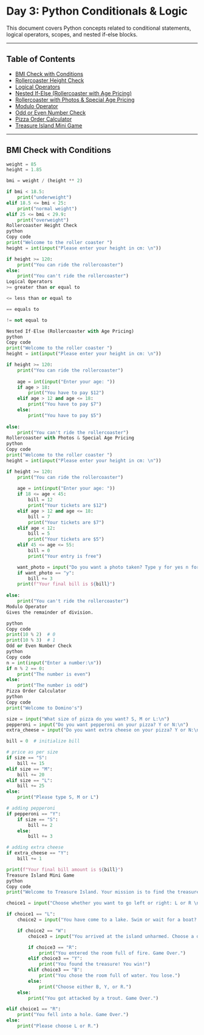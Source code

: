 # Day 3: Python Conditionals & Logic

This document covers Python concepts related to conditional statements, logical operators, scopes, and nested if-else blocks.

---

## Table of Contents

* [BMI Check with Conditions](#bmi-check-with-conditions)
* [Rollercoaster Height Check](#rollercoaster-height-check)
* [Logical Operators](#logical-operators)
* [Nested If-Else (Rollercoaster with Age Pricing)](#nested-if-else-rollercoaster-with-age-pricing)
* [Rollercoaster with Photos & Special Age Pricing](#rollercoaster-with-photos--special-age-pricing)
* [Modulo Operator](#modulo-operator)
* [Odd or Even Number Check](#odd-or-even-number-check)
* [Pizza Order Calculator](#pizza-order-calculator)
* [Treasure Island Mini Game](#treasure-island-mini-game)

---

## BMI Check with Conditions

```python
weight = 85
height = 1.85

bmi = weight / (height ** 2)

if bmi < 18.5:
    print("underweight")
elif 18.5 <= bmi < 25:
    print("normal weight")
elif 25 <= bmi < 29.9:
    print("overweight")
Rollercoaster Height Check
python
Copy code
print("Welcome to the roller coaster ")
height = int(input("Please enter your height in cm: \n"))

if height >= 120:
    print("You can ride the rollercoaster")
else:
    print("You can't ride the rollercoaster")
Logical Operators
>= greater than or equal to

<= less than or equal to

== equals to

!= not equal to

Nested If-Else (Rollercoaster with Age Pricing)
python
Copy code
print("Welcome to the roller coaster ")
height = int(input("Please enter your height in cm: \n"))

if height >= 120:
    print("You can ride the rollercoaster")
    
    age = int(input("Enter your age: "))
    if age > 18:
        print("You have to pay $12")
    elif age > 12 and age <= 18:
        print("You have to pay $7")
    else:
        print("You have to pay $5")
        
else:
    print("You can't ride the rollercoaster")
Rollercoaster with Photos & Special Age Pricing
python
Copy code
print("Welcome to the roller coaster ")
height = int(input("Please enter your height in cm: \n"))

if height >= 120:
    print("You can ride the rollercoaster")
    
    age = int(input("Enter your age: "))
    if 18 <= age < 45:
        bill = 12
        print("Your tickets are $12")
    elif age > 12 and age <= 18:
        bill = 7
        print("Your tickets are $7")
    elif age < 12:
        bill = 5
        print("Your tickets are $5")
    elif 45 <= age <= 55:
        bill = 0
        print("Your entry is free")

    want_photo = input("Do you want a photo taken? Type y for yes n for no:\n")
    if want_photo == "y":
        bill += 3
    print(f"Your final bill is ${bill}")
    
else:
    print("You can't ride the rollercoaster")
Modulo Operator
Gives the remainder of division.

python
Copy code
print(10 % 2)  # 0
print(10 % 3)  # 1
Odd or Even Number Check
python
Copy code
n = int(input("Enter a number:\n"))
if n % 2 == 0:
    print("The number is even")
else:
    print("The number is odd")
Pizza Order Calculator
python
Copy code
print("Welcome to Domino's")

size = input("What size of pizza do you want? S, M or L:\n")
pepperoni = input("Do you want pepperoni on your pizza? Y or N:\n")
extra_cheese = input("Do you want extra cheese on your pizza? Y or N:\n")

bill = 0  # initialize bill

# price as per size
if size == "S":
    bill += 15
elif size == "M":
    bill += 20
elif size == "L":
    bill += 25
else:
    print("Please type S, M or L")

# adding pepperoni
if pepperoni == "Y":
    if size == "S":
        bill += 2   
    else:
        bill += 3   

# adding extra cheese
if extra_cheese == "Y":  
    bill += 1

print(f"Your final bill amount is ${bill}")
Treasure Island Mini Game
python
Copy code
print("Welcome to Treasure Island. Your mission is to find the treasure.")

choice1 = input("Choose whether you want to go left or right: L or R \n")

if choice1 == "L":
    choice2 = input("You have come to a lake. Swim or wait for a boat? S or W \n")

    if choice2 == "W":
        choice3 = input("You arrived at the island unharmed. Choose a door: Y, B, or R \n")

        if choice3 == "R":
            print("You entered the room full of fire. Game Over.")
        elif choice3 == "Y":
            print("You found the treasure! You win!")
        elif choice3 == "B":
            print("You chose the room full of water. You lose.")
        else:
            print("Choose either B, Y, or R.")
    else:
        print("You got attacked by a trout. Game Over.")

elif choice1 == "R":
    print("You fell into a hole. Game Over.")
else:
    print("Please choose L or R.")